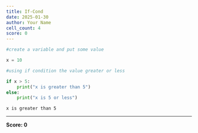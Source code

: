 ```yaml
---
title: If-Cond
date: 2025-01-30
author: Your Name
cell_count: 4
score: 0
---
```


```python
#create a variable and put some value
```


```python
x = 10
```


```python
#using if condition the value greater or less
```


```python
if x > 5:
    print("x is greater than 5")
else:
    print("x is 5 or less")
```

    x is greater than 5



---
**Score: 0**
